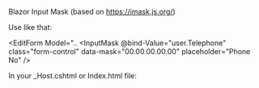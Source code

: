 Blazor Input Mask (based on https://imask.js.org/)

Use like that:

<EditForm Model="..
   <InputMask @bind-Value="user.Telephone" class="form-control" data-mask="00.00.00.00.00" placeholder="Phone No" />


In your _Host.cshtml or Index.html file:

<script src="_content/BlazorInputMask/Main.js"></script>
<script src="_content/BlazorInputMask/IMask.js"></script>

